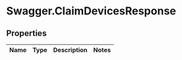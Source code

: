 # Swagger.ClaimDevicesResponse

## Properties
Name | Type | Description | Notes
------------ | ------------- | ------------- | -------------



